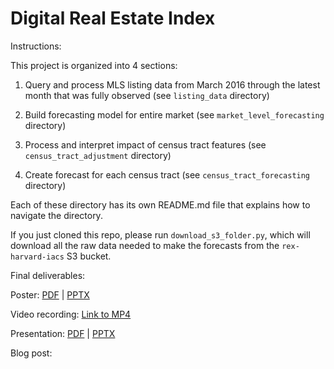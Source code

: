 # Digital Real Estate Index

Instructions:

This project is organized into 4 sections:

1. Query and process MLS listing data from March 2016 through the latest month that was fully observed (see `listing_data` directory)

2. Build forecasting model for entire market (see `market_level_forecasting` directory)

3. Process and interpret impact of census tract features (see `census_tract_adjustment` directory)

4. Create forecast for each census tract (see `census_tract_forecasting` directory)

Each of these directory has its own README.md file that explains how to navigate the directory. 

If you just cloned this repo, please run `download_s3_folder.py`, which will download all the raw data needed to make the forecasts from the `rex-harvard-iacs` S3 bucket. 

Final deliverables:

Poster: [PDF](https://drive.google.com/file/d/1lQvyUZKc_Q4-InvWXtsN1jGEiw4PMsr9/view?usp=sharing) | [PPTX](https://drive.google.com/file/d/1oohe8HQXUZPC6AL9CHYwEingGkdkEasL/view?usp=sharing)

Video recording: [Link to MP4](https://drive.google.com/file/d/19a60NgLgeERvAb3CxJ8jmYxK0weiSKsG/view?usp=sharing)

Presentation: [PDF](https://drive.google.com/file/d/1IqEAPSE9xTZDmMG5wKOCF7gQcu3vDPE7/view?usp=sharing) | [PPTX](https://docs.google.com/presentation/d/1vMTioS1wYIG7Xj88I6ZR2TRa2yQxVplouIxZErW4j5I/edit?usp=sharing)

Blog post:
